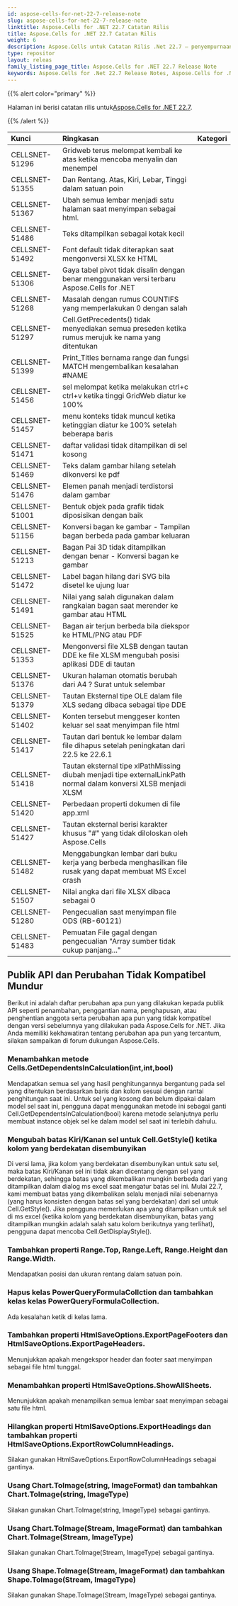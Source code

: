 ```yaml
---
id: aspose-cells-for-net-22-7-release-note
slug: aspose-cells-for-net-22-7-release-note
linktitle: Aspose.Cells for .NET 22.7 Catatan Rilis
title: Aspose.Cells for .NET 22.7 Catatan Rilis
weight: 6
description: Aspose.Cells untuk Catatan Rilis .Net 22.7 – penyempurnaan terbaru, fitur baru, dan perbaikan
type: repositor
layout: releas
family_listing_page_title: Aspose.Cells for .NET 22.7 Release Note
keywords: Aspose.Cells for .Net 22.7 Release Notes, Aspose.Cells for .Net 22.7 updates and fixe
---
```

{{% alert color="primary" %}}

 Halaman ini berisi catatan rilis untuk[Aspose.Cells for .NET 22.7](https://www.nuget.org/packages/Aspose.Cells/22.7.0).

{{% /alert %}}

|**Kunci**|**Ringkasan**|**Kategori**|
| :- | :- | :- |
|CELLSNET-51296| Gridweb terus melompat kembali ke atas ketika mencoba menyalin dan menempel|
|CELLSNET-51355|Dan Rentang. Atas, Kiri, Lebar, Tinggi dalam satuan poin|
|CELLSNET-51367|Ubah semua lembar menjadi satu halaman saat menyimpan sebagai html.|
|CELLSNET-51486|Teks ditampilkan sebagai kotak kecil|
|CELLSNET-51492|Font default tidak diterapkan saat mengonversi XLSX ke HTML|
|CELLSNET-51306|Gaya tabel pivot tidak disalin dengan benar menggunakan versi terbaru Aspose.Cells for .NET|
|CELLSNET-51268|Masalah dengan rumus COUNTIFS yang memperlakukan 0 dengan salah|
|CELLSNET-51297|Cell.GetPrecedents() tidak menyediakan semua preseden ketika rumus merujuk ke nama yang ditentukan|
|CELLSNET-51399|Print_Titles bernama range dan fungsi MATCH mengembalikan kesalahan #NAME|
|CELLSNET-51456|sel melompat ketika melakukan ctrl+c ctrl+v ketika tinggi GridWeb diatur ke 100%|
|CELLSNET-51457|menu konteks tidak muncul ketika ketinggian diatur ke 100% setelah beberapa baris|
|CELLSNET-51471|daftar validasi tidak ditampilkan di sel kosong|
|CELLSNET-51469|Teks dalam gambar hilang setelah dikonversi ke pdf|
|CELLSNET-51476|Elemen panah menjadi terdistorsi dalam gambar|
|CELLSNET-51001|Bentuk objek pada grafik tidak diposisikan dengan baik|
|CELLSNET-51156| Konversi bagan ke gambar - Tampilan bagan berbeda pada gambar keluaran|
|CELLSNET-51213|Bagan Pai 3D tidak ditampilkan dengan benar - Konversi bagan ke gambar|
|CELLSNET-51472|Label bagan hilang dari SVG bila disetel ke ujung luar|
|CELLSNET-51491|Nilai yang salah digunakan dalam rangkaian bagan saat merender ke gambar atau HTML|
|CELLSNET-51525|Bagan air terjun berbeda bila diekspor ke HTML/PNG atau PDF|
|CELLSNET-51353|Mengonversi file XLSB dengan tautan DDE ke file XLSM mengubah posisi aplikasi DDE di tautan|
|CELLSNET-51376|Ukuran halaman otomatis berubah dari A4 ? Surat untuk selembar|
|CELLSNET-51379| Tautan Eksternal tipe OLE dalam file XLS sedang dibaca sebagai tipe DDE|
|CELLSNET-51402|Konten tersebut menggeser konten keluar sel saat menyimpan file html|
|CELLSNET-51417|Tautan dari bentuk ke lembar dalam file dihapus setelah peningkatan dari 22.5 ke 22.6.1|
|CELLSNET-51418|Tautan eksternal tipe xlPathMissing diubah menjadi tipe externalLinkPath normal dalam konversi XLSB menjadi XLSM|
|CELLSNET-51420|Perbedaan properti dokumen di file app.xml|
|CELLSNET-51427|Tautan eksternal berisi karakter khusus "#" yang tidak diloloskan oleh Aspose.Cells|
|CELLSNET-51482|Menggabungkan lembar dari buku kerja yang berbeda menghasilkan file rusak yang dapat membuat MS Excel crash|
|CELLSNET-51507|Nilai angka dari file XLSX dibaca sebagai 0|
|CELLSNET-51280|Pengecualian saat menyimpan file ODS (RB-60121)|
|CELLSNET-51483|Pemuatan File gagal dengan pengecualian "Array sumber tidak cukup panjang..."|

##  **Publik API dan Perubahan Tidak Kompatibel Mundur**

Berikut ini adalah daftar perubahan apa pun yang dilakukan kepada publik API seperti penambahan, penggantian nama, penghapusan, atau penghentian anggota serta perubahan apa pun yang tidak kompatibel dengan versi sebelumnya yang dilakukan pada Aspose.Cells for .NET. Jika Anda memiliki kekhawatiran tentang perubahan apa pun yang tercantum, silakan sampaikan di forum dukungan Aspose.Cells.

###  **Menambahkan metode Cells.GetDependentsInCalculation(int,int,bool)**

Mendapatkan semua sel yang hasil penghitungannya bergantung pada sel yang ditentukan berdasarkan baris dan kolom sesuai dengan rantai penghitungan saat ini. Untuk sel yang kosong dan belum dipakai dalam model sel saat ini, pengguna dapat menggunakan metode ini sebagai ganti Cell.GetDependentsInCalculation(bool) karena metode selanjutnya perlu membuat instance objek sel ke dalam model sel saat ini terlebih dahulu.

###  **Mengubah batas Kiri/Kanan sel untuk Cell.GetStyle() ketika kolom yang berdekatan disembunyikan**

Di versi lama, jika kolom yang berdekatan disembunyikan untuk satu sel, maka batas Kiri/Kanan sel ini tidak akan dicentang dengan sel yang berdekatan, sehingga batas yang dikembalikan mungkin berbeda dari yang ditampilkan dalam dialog ms excel saat mengatur batas sel ini. Mulai 22.7, kami membuat batas yang dikembalikan selalu menjadi nilai sebenarnya (yang harus konsisten dengan batas sel yang berdekatan) dari sel untuk Cell.GetStyle(). Jika pengguna memerlukan apa yang ditampilkan untuk sel di ms excel (ketika kolom yang berdekatan disembunyikan, batas yang ditampilkan mungkin adalah salah satu kolom berikutnya yang terlihat), pengguna dapat mencoba Cell.GetDisplayStyle().

###  **Tambahkan properti Range.Top, Range.Left, Range.Height dan Range.Width.**

Mendapatkan posisi dan ukuran rentang dalam satuan poin.

###  **Hapus kelas PowerQueryFormulaCollction dan tambahkan kelas kelas PowerQueryFormulaCollection.**

Ada kesalahan ketik di kelas lama.

###  **Tambahkan properti HtmlSaveOptions.ExportPageFooters dan HtmlSaveOptions.ExportPageHeaders.**

Menunjukkan apakah mengekspor header dan footer saat menyimpan sebagai file html tunggal.

###  **Menambahkan properti HtmlSaveOptions.ShowAllSheets.**

Menunjukkan apakah menampilkan semua lembar saat menyimpan sebagai satu file html.

###  **Hilangkan properti HtmlSaveOptions.ExportHeadings dan tambahkan properti HtmlSaveOptions.ExportRowColumnHeadings.**

Silakan gunakan HtmlSaveOptions.ExportRowColumnHeadings sebagai gantinya.

###  **Usang Chart.ToImage(string, ImageFormat) dan tambahkan Chart.ToImage(string, ImageType)**

Silakan gunakan Chart.ToImage(string, ImageType) sebagai gantinya.

###  **Usang Chart.ToImage(Stream, ImageFormat) dan tambahkan Chart.ToImage(Stream, ImageType)**

Silakan gunakan Chart.ToImage(Stream, ImageType) sebagai gantinya.

###  **Usang Shape.ToImage(Stream, ImageFormat) dan tambahkan Shape.ToImage(Stream, ImageType)**

Silakan gunakan Shape.ToImage(Stream, ImageType) sebagai gantinya.

